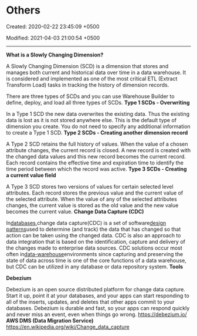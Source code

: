 # Others

Created: 2020-02-22 23:45:09 +0500

Modified: 2021-04-03 21:00:54 +0500

---

**What is a Slowly Changing Dimension?**

A Slowly Changing Dimension (SCD) is a dimension that stores and manages both current and historical data over time in a data warehouse. It is considered and implemented as one of the most critical ETL (Extract Transform Load) tasks in tracking the history of dimension records.

There are three types of SCDs and you can use Warehouse Builder to define, deploy, and load all three types of SCDs.
**Type 1 SCDs - Overwriting**

In a Type 1 SCD the new data overwrites the existing data. Thus the existing data is lost as it is not stored anywhere else. This is the default type of dimension you create. You do not need to specify any additional information to create a Type 1 SCD.
**Type 2 SCDs - Creating another dimension record**

A Type 2 SCD retains the full history of values. When the value of a chosen attribute changes, the current record is closed. A new record is created with the changed data values and this new record becomes the current record. Each record contains the effective time and expiration time to identify the time period between which the record was active.
**Type 3 SCDs - Creating a current value field**

A Type 3 SCD stores two versions of values for certain selected level attributes. Each record stores the previous value and the current value of the selected attribute. When the value of any of the selected attributes changes, the current value is stored as the old value and the new value becomes the current value.
**Change Data Capture (CDC)**

In[databases](https://en.wikipedia.org/wiki/Database),change data capture(CDC) is a set of software[design patterns](https://en.wikipedia.org/wiki/Design_pattern_(computer_science))used to determine (and track) the data that has changed so that action can be taken using the changed data. CDC is also an approach to data integration that is based on the identification, capture and delivery of the changes made to enterprise data sources.
CDC solutions occur most often in[data-warehouse](https://en.wikipedia.org/wiki/Data_warehouse)environments since capturing and preserving the state of data across time is one of the core functions of a data warehouse, but CDC can be utilized in any database or data repository system.
**Tools**

**Debezium**

Debezium is an open source distributed platform for change data capture. Start it up, point it at your databases, and your apps can start responding to all of the inserts, updates, and deletes that other apps commit to your databases. Debezium is durable and fast, so your apps can respond quickly and never miss an event, even when things go wrong.
<https://debezium.io/>
**AWS DMS (Data Migration Service)**
<https://en.wikipedia.org/wiki/Change_data_capture>
